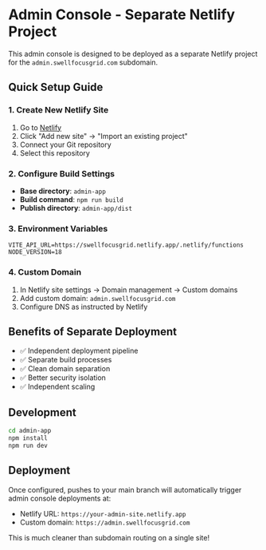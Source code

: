 # Admin Console - Separate Netlify Project

This admin console is designed to be deployed as a separate Netlify project for the `admin.swellfocusgrid.com` subdomain.

## Quick Setup Guide

### 1. Create New Netlify Site

1. Go to [Netlify](https://app.netlify.com/)
2. Click "Add new site" → "Import an existing project"
3. Connect your Git repository
4. Select this repository

### 2. Configure Build Settings

- **Base directory**: `admin-app`
- **Build command**: `npm run build`
- **Publish directory**: `admin-app/dist`

### 3. Environment Variables

```
VITE_API_URL=https://swellfocusgrid.netlify.app/.netlify/functions
NODE_VERSION=18
```

### 4. Custom Domain

1. In Netlify site settings → Domain management → Custom domains
2. Add custom domain: `admin.swellfocusgrid.com`
3. Configure DNS as instructed by Netlify

## Benefits of Separate Deployment

- ✅ Independent deployment pipeline
- ✅ Separate build processes
- ✅ Clean domain separation
- ✅ Better security isolation
- ✅ Independent scaling

## Development

```bash
cd admin-app
npm install
npm run dev
```

## Deployment

Once configured, pushes to your main branch will automatically trigger admin console deployments at:

- Netlify URL: `https://your-admin-site.netlify.app`
- Custom domain: `https://admin.swellfocusgrid.com`

This is much cleaner than subdomain routing on a single site!
